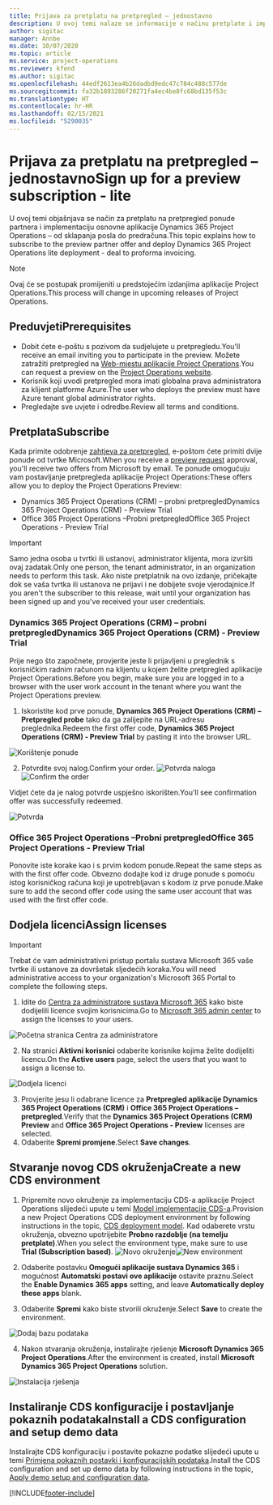 ```yaml
---
title: Prijava za pretplatu na pretpregled – jednostavno
description: U ovoj temi nalaze se informacije o načinu pretplate i implementacije jednostavne aplikacije Project Operations – od sklapanja posla do predračuna.
author: sigitac
manager: Annbe
ms.date: 10/07/2020
ms.topic: article
ms.service: project-operations
ms.reviewer: kfend
ms.author: sigitac
ms.openlocfilehash: 44edf2613ea4b26dadbd9edc47c784c488c577de
ms.sourcegitcommit: fa32b1893286f20271fa4ec4be8fc68bd135f53c
ms.translationtype: HT
ms.contentlocale: hr-HR
ms.lasthandoff: 02/15/2021
ms.locfileid: "5290035"
---
```

# <a name="sign-up-for-a-preview-subscription---lite"></a><span data-ttu-id="585e3-103">Prijava za pretplatu na pretpregled – jednostavno</span><span class="sxs-lookup"><span data-stu-id="585e3-103">Sign up for a preview subscription - lite</span></span> 

<span data-ttu-id="585e3-104">U ovoj temi objašnjava se način za pretplatu na pretpregled ponude partnera i implementaciju osnovne aplikacije Dynamics 365 Project Operations – od sklapanja posla do predračuna.</span><span class="sxs-lookup"><span data-stu-id="585e3-104">This topic explains how to subscribe to the preview partner offer and deploy Dynamics 365 Project Operations lite deployment - deal to proforma invoicing.</span></span>

> [!NOTE]
> <span data-ttu-id="585e3-105">Ovaj će se postupak promijeniti u predstojećim izdanjima aplikacije Project Operations.</span><span class="sxs-lookup"><span data-stu-id="585e3-105">This process will change in upcoming releases of Project Operations.</span></span>

## <a name="prerequisites"></a><span data-ttu-id="585e3-106">Preduvjeti</span><span class="sxs-lookup"><span data-stu-id="585e3-106">Prerequisites</span></span>

- <span data-ttu-id="585e3-107">Dobit ćete e-poštu s pozivom da sudjelujete u pretpregledu.</span><span class="sxs-lookup"><span data-stu-id="585e3-107">You'll receive an email inviting you to participate in the preview.</span></span> <span data-ttu-id="585e3-108">Možete zatražiti pretpregled na [Web-mjestu aplikacije Project Operations](https://dynamics.microsoft.com/en-us/project-operations/overview/).</span><span class="sxs-lookup"><span data-stu-id="585e3-108">You can request a preview on the [Project Operations website](https://dynamics.microsoft.com/en-us/project-operations/overview/).</span></span>
- <span data-ttu-id="585e3-109">Korisnik koji uvodi pretpregled mora imati globalna prava administratora za klijent platforme Azure.</span><span class="sxs-lookup"><span data-stu-id="585e3-109">The user who deploys the preview must have Azure tenant global administrator rights.</span></span>
- <span data-ttu-id="585e3-110">Pregledajte sve uvjete i odredbe.</span><span class="sxs-lookup"><span data-stu-id="585e3-110">Review all terms and conditions.</span></span>

## <a name="subscribe"></a><span data-ttu-id="585e3-111">Pretplata</span><span class="sxs-lookup"><span data-stu-id="585e3-111">Subscribe</span></span>

<span data-ttu-id="585e3-112">Kada primite odobrenje [zahtjeva za pretpregled](https://forms.office.com/FormsPro/Pages/ResponsePage.aspx?id=v4j5cvGGr0GRqy180BHbR56j8lZs0FdAvwT75_WNFyxUMkRDV1NYQU5TNjE2VjhKOVBUNVg2R0s1NC4u), e-poštom ćete primiti dvije ponude od tvrtke Microsoft.</span><span class="sxs-lookup"><span data-stu-id="585e3-112">When you receive a [preview request](https://forms.office.com/FormsPro/Pages/ResponsePage.aspx?id=v4j5cvGGr0GRqy180BHbR56j8lZs0FdAvwT75_WNFyxUMkRDV1NYQU5TNjE2VjhKOVBUNVg2R0s1NC4u) approval, you'll receive two offers from Microsoft by email.</span></span> <span data-ttu-id="585e3-113">Te ponude omogućuju vam postavljanje pretpregleda aplikacije Project Operations:</span><span class="sxs-lookup"><span data-stu-id="585e3-113">These offers allow you to deploy the Project Operations Preview:</span></span>

- <span data-ttu-id="585e3-114">Dynamics 365 Project Operations (CRM) – probni pretpregled</span><span class="sxs-lookup"><span data-stu-id="585e3-114">Dynamics 365 Project Operations (CRM) - Preview Trial</span></span>
- <span data-ttu-id="585e3-115">Office 365 Project Operations –Probni pretpregled</span><span class="sxs-lookup"><span data-stu-id="585e3-115">Office 365 Project Operations - Preview Trial</span></span>

> [!IMPORTANT]
> <span data-ttu-id="585e3-116">Samo jedna osoba u tvrtki ili ustanovi, administrator klijenta, mora izvršiti ovaj zadatak.</span><span class="sxs-lookup"><span data-stu-id="585e3-116">Only one person, the tenant administrator, in an organization needs to perform this task.</span></span> <span data-ttu-id="585e3-117">Ako niste pretplatnik na ovo izdanje, pričekajte dok se vaša tvrtka ili ustanova ne prijavi i ne dobijete svoje vjerodajnice.</span><span class="sxs-lookup"><span data-stu-id="585e3-117">If you aren't the subscriber to this release, wait until your organization has been signed up and you've received your user credentials.</span></span>

### <a name="dynamics-365-project-operations-crm---preview-trial"></a><span data-ttu-id="585e3-118">Dynamics 365 Project Operations (CRM) – probni pretpregled</span><span class="sxs-lookup"><span data-stu-id="585e3-118">Dynamics 365 Project Operations (CRM) - Preview Trial</span></span> 

<span data-ttu-id="585e3-119">Prije nego što započnete, provjerite jeste li prijavljeni u preglednik s korisničkim radnim računom na klijentu u kojem želite pretpregled aplikacije Project Operations.</span><span class="sxs-lookup"><span data-stu-id="585e3-119">Before you begin, make sure you are logged in to a browser with the user work account in the tenant where you want the Project Operations preview.</span></span>

1. <span data-ttu-id="585e3-120">Iskoristite kod prve ponude, **Dynamics 365 Project Operations (CRM) – Pretpregled probe** tako da ga zalijepite na URL-adresu preglednika.</span><span class="sxs-lookup"><span data-stu-id="585e3-120">Redeem the first offer code, **Dynamics 365 Project Operations (CRM) - Preview Trial** by pasting it into the browser URL.</span></span>

![Korištenje ponude](./media/16RedeemFirstOfferNew.png)

2. <span data-ttu-id="585e3-122">Potvrdite svoj nalog.</span><span class="sxs-lookup"><span data-stu-id="585e3-122">Confirm your order.</span></span>
<span data-ttu-id="585e3-123">![Potvrda naloga](./media/17ConfirmOrderNew.png)</span><span class="sxs-lookup"><span data-stu-id="585e3-123">![Confirm the order](./media/17ConfirmOrderNew.png)</span></span>

<span data-ttu-id="585e3-124">Vidjet ćete da je nalog potvrde uspješno iskorišten.</span><span class="sxs-lookup"><span data-stu-id="585e3-124">You'll see confirmation offer was successfully redeemed.</span></span>

![Potvrda](./media/18OrderConfirmationNew.png)

### <a name="office-365-project-operations---preview-trial"></a><span data-ttu-id="585e3-126">Office 365 Project Operations –Probni pretpregled</span><span class="sxs-lookup"><span data-stu-id="585e3-126">Office 365 Project Operations - Preview Trial</span></span>

<span data-ttu-id="585e3-127">Ponovite iste korake kao i s prvim kodom ponude.</span><span class="sxs-lookup"><span data-stu-id="585e3-127">Repeat the same steps as with the first offer code.</span></span> <span data-ttu-id="585e3-128">Obvezno dodajte kod iz druge ponude s pomoću istog korisničkog računa koji je upotrebljavan s kodom iz prve ponude.</span><span class="sxs-lookup"><span data-stu-id="585e3-128">Make sure to add the second offer code using the same user account that was used with the first offer code.</span></span>

## <a name="assign-licenses"></a><span data-ttu-id="585e3-129">Dodjela licenci</span><span class="sxs-lookup"><span data-stu-id="585e3-129">Assign licenses</span></span>

> [!IMPORTANT]
> <span data-ttu-id="585e3-130">Trebat će vam administrativni pristup portalu sustava Microsoft 365 vaše tvrtke ili ustanove za dovršetak sljedećih koraka.</span><span class="sxs-lookup"><span data-stu-id="585e3-130">You will need administrative access to your organization's Microsoft 365 Portal to complete the following steps.</span></span>


1. <span data-ttu-id="585e3-131">Idite do [Centra za administratore sustava Microsoft 365](https://portal.office.com/) kako biste dodijelili licence svojim korisnicima.</span><span class="sxs-lookup"><span data-stu-id="585e3-131">Go to [Microsoft 365 admin center](https://portal.office.com/) to assign the licenses to your users.</span></span>

![Početna stranica Centra za administratore](./media/14AdminPortal.png)

2. <span data-ttu-id="585e3-133">Na stranici **Aktivni korisnici** odaberite korisnike kojima želite dodijeliti licencu.</span><span class="sxs-lookup"><span data-stu-id="585e3-133">On the **Active users** page, select the users that you want to assign a license to.</span></span>

![Dodjela licenci](./media/15AssignLicenses.png)

3. <span data-ttu-id="585e3-135">Provjerite jesu li odabrane licence za **Pretpregled aplikacije Dynamics 365 Project Operations (CRM)** i **Office 365 Project Operations – pretpregled**.</span><span class="sxs-lookup"><span data-stu-id="585e3-135">Verify that the **Dynamics 365 Project Operations (CRM) Preview** and **Office 365 Project Operations - Preview** licenses are selected.</span></span> 
4. <span data-ttu-id="585e3-136">Odaberite **Spremi promjene**.</span><span class="sxs-lookup"><span data-stu-id="585e3-136">Select **Save changes**.</span></span>

## <a name="create-a-new-cds-environment"></a><span data-ttu-id="585e3-137">Stvaranje novog CDS okruženja</span><span class="sxs-lookup"><span data-stu-id="585e3-137">Create a new CDS environment</span></span>

1. <span data-ttu-id="585e3-138">Pripremite novo okruženje za implementaciju CDS-a aplikacije Project Operations slijedeći upute u temi [Model implementacije CDS-a](lite-deployment.md).</span><span class="sxs-lookup"><span data-stu-id="585e3-138">Provision a new Project Operations CDS deployment environment by following instructions in the topic, [CDS deployment model](lite-deployment.md).</span></span> <span data-ttu-id="585e3-139">Kad odaberete vrstu okruženja, obvezno upotrijebite **Probno razdoblje (na temelju pretplate)**.</span><span class="sxs-lookup"><span data-stu-id="585e3-139">When you select the environment type, make sure to use **Trial (Subscription based)**.</span></span>
<span data-ttu-id="585e3-140">![Novo okruženje](./media/19CreateEnvironment.png)</span><span class="sxs-lookup"><span data-stu-id="585e3-140">![New environment](./media/19CreateEnvironment.png)</span></span>

2. <span data-ttu-id="585e3-141">Odaberite postavku **Omogući aplikacije sustava Dynamics 365** i mogućnost **Automatski postavi ove aplikacije** ostavite praznu.</span><span class="sxs-lookup"><span data-stu-id="585e3-141">Select the **Enable Dynamics 365 apps** setting, and leave **Automatically deploy these apps** blank.</span></span>  
3. <span data-ttu-id="585e3-142">Odaberite **Spremi** kako biste stvorili okruženje.</span><span class="sxs-lookup"><span data-stu-id="585e3-142">Select **Save** to create the environment.</span></span>

![Dodaj bazu podataka](./media/20CreateEnvironment1.png)

4. <span data-ttu-id="585e3-144">Nakon stvaranja okruženja, instalirajte rješenje **Microsoft Dynamics 365 Project Operations**.</span><span class="sxs-lookup"><span data-stu-id="585e3-144">After the environment is created, install **Microsoft Dynamics 365 Project Operations** solution.</span></span> 

![Instalacija rješenja](./media/21InstallSolution.png)

## <a name="install-a-cds-configuration-and-setup-demo-data"></a><span data-ttu-id="585e3-146">Instaliranje CDS konfiguracije i postavljanje pokaznih podataka</span><span class="sxs-lookup"><span data-stu-id="585e3-146">Install a CDS configuration and setup demo data</span></span>

<span data-ttu-id="585e3-147">Instalirajte CDS konfiguraciju i postavite pokazne podatke slijedeći upute u temi [Primjena pokaznih postavki i konfiguracijskih podataka](lite-apply-demo-setup-config-data.md).</span><span class="sxs-lookup"><span data-stu-id="585e3-147">Install the CDS configuration and set up demo data by following instructions in the topic, [Apply demo setup and configuration data](lite-apply-demo-setup-config-data.md).</span></span>


[!INCLUDE[footer-include](../includes/footer-banner.md)]